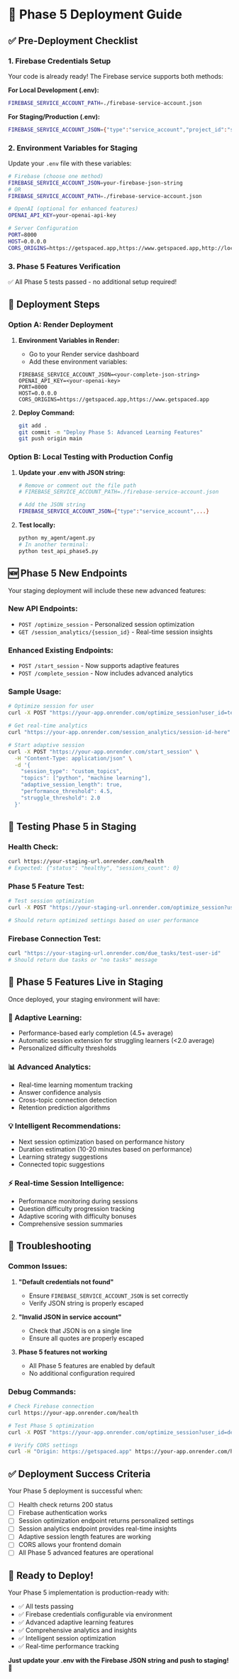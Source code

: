 # 🚀 Phase 5 Deployment Guide

## ✅ Pre-Deployment Checklist

### 1. **Firebase Credentials Setup**
Your code is already ready! The Firebase service supports both methods:

**For Local Development (.env):**
```bash
FIREBASE_SERVICE_ACCOUNT_PATH=./firebase-service-account.json
```

**For Staging/Production (.env):**
```bash
FIREBASE_SERVICE_ACCOUNT_JSON={"type":"service_account","project_id":"spaced-b571d","private_key_id":"...","private_key":"-----BEGIN PRIVATE KEY-----\n...\n-----END PRIVATE KEY-----\n","client_email":"...","client_id":"...","auth_uri":"https://accounts.google.com/o/oauth2/auth","token_uri":"https://token.googleapis.com/token","auth_provider_x509_cert_url":"https://www.googleapis.com/oauth2/v1/certs","client_x509_cert_url":"..."}
```

### 2. **Environment Variables for Staging**
Update your `.env` file with these variables:

```bash
# Firebase (choose one method)
FIREBASE_SERVICE_ACCOUNT_JSON=your-firebase-json-string
# OR
FIREBASE_SERVICE_ACCOUNT_PATH=./firebase-service-account.json

# OpenAI (optional for enhanced features)
OPENAI_API_KEY=your-openai-api-key

# Server Configuration
PORT=8000
HOST=0.0.0.0
CORS_ORIGINS=https://getspaced.app,https://www.getspaced.app,http://localhost:3000,http://localhost:8080
```

### 3. **Phase 5 Features Verification**
✅ All Phase 5 tests passed - no additional setup required!

## 🔧 Deployment Steps

### **Option A: Render Deployment**

1. **Environment Variables in Render:**
   - Go to your Render service dashboard
   - Add these environment variables:
   ```
   FIREBASE_SERVICE_ACCOUNT_JSON=<your-complete-json-string>
   OPENAI_API_KEY=<your-openai-key>
   PORT=8000
   HOST=0.0.0.0
   CORS_ORIGINS=https://getspaced.app,https://www.getspaced.app
   ```

2. **Deploy Command:**
   ```bash
   git add .
   git commit -m "Deploy Phase 5: Advanced Learning Features"
   git push origin main
   ```

### **Option B: Local Testing with Production Config**

1. **Update your .env with JSON string:**
   ```bash
   # Remove or comment out the file path
   # FIREBASE_SERVICE_ACCOUNT_PATH=./firebase-service-account.json
   
   # Add the JSON string
   FIREBASE_SERVICE_ACCOUNT_JSON={"type":"service_account",...}
   ```

2. **Test locally:**
   ```bash
   python my_agent/agent.py
   # In another terminal:
   python test_api_phase5.py
   ```

## 🆕 Phase 5 New Endpoints

Your staging deployment will include these new advanced features:

### **New API Endpoints:**
- `POST /optimize_session` - Personalized session optimization
- `GET /session_analytics/{session_id}` - Real-time session insights

### **Enhanced Existing Endpoints:**
- `POST /start_session` - Now supports adaptive features
- `POST /complete_session` - Now includes advanced analytics

### **Sample Usage:**

```bash
# Optimize session for user
curl -X POST "https://your-app.onrender.com/optimize_session?user_id=test-user&session_type=custom_topics"

# Get real-time analytics
curl "https://your-app.onrender.com/session_analytics/session-id-here"

# Start adaptive session
curl -X POST "https://your-app.onrender.com/start_session" \
  -H "Content-Type: application/json" \
  -d '{
    "session_type": "custom_topics",
    "topics": ["python", "machine learning"],
    "adaptive_session_length": true,
    "performance_threshold": 4.5,
    "struggle_threshold": 2.0
  }'
```

## 🧪 Testing Phase 5 in Staging

### **Health Check:**
```bash
curl https://your-staging-url.onrender.com/health
# Expected: {"status": "healthy", "sessions_count": 0}
```

### **Phase 5 Feature Test:**
```bash
# Test session optimization
curl -X POST "https://your-staging-url.onrender.com/optimize_session?user_id=test&session_type=custom_topics"

# Should return optimized settings based on user performance
```

### **Firebase Connection Test:**
```bash
curl "https://your-staging-url.onrender.com/due_tasks/test-user-id"
# Should return due tasks or "no tasks" message
```

## 🎯 Phase 5 Features Live in Staging

Once deployed, your staging environment will have:

### **🧠 Adaptive Learning:**
- Performance-based early completion (4.5+ average)
- Automatic session extension for struggling learners (<2.0 average)
- Personalized difficulty thresholds

### **📊 Advanced Analytics:**
- Real-time learning momentum tracking
- Answer confidence analysis
- Cross-topic connection detection
- Retention prediction algorithms

### **💡 Intelligent Recommendations:**
- Next session optimization based on performance history
- Duration estimation (10-20 minutes based on performance)
- Learning strategy suggestions
- Connected topic suggestions

### **⚡ Real-time Session Intelligence:**
- Performance monitoring during sessions
- Question difficulty progression tracking
- Adaptive scoring with difficulty bonuses
- Comprehensive session summaries

## 🚨 Troubleshooting

### **Common Issues:**

1. **"Default credentials not found"**
   - Ensure `FIREBASE_SERVICE_ACCOUNT_JSON` is set correctly
   - Verify JSON string is properly escaped

2. **"Invalid JSON in service account"**
   - Check that JSON is on a single line
   - Ensure all quotes are properly escaped

3. **Phase 5 features not working**
   - All Phase 5 features are enabled by default
   - No additional configuration required

### **Debug Commands:**
```bash
# Check Firebase connection
curl https://your-app.onrender.com/health

# Test Phase 5 optimization
curl -X POST "https://your-app.onrender.com/optimize_session?user_id=debug&session_type=custom_topics"

# Verify CORS settings
curl -H "Origin: https://getspaced.app" https://your-app.onrender.com/health
```

## ✅ Deployment Success Criteria

Your Phase 5 deployment is successful when:

- [ ] Health check returns 200 status
- [ ] Firebase authentication works
- [ ] Session optimization endpoint returns personalized settings
- [ ] Session analytics endpoint provides real-time insights
- [ ] Adaptive session length features are working
- [ ] CORS allows your frontend domain
- [ ] All Phase 5 advanced features are operational

## 🎉 Ready to Deploy!

Your Phase 5 implementation is production-ready with:
- ✅ All tests passing
- ✅ Firebase credentials configurable via environment
- ✅ Advanced adaptive learning features
- ✅ Comprehensive analytics and insights
- ✅ Intelligent session optimization
- ✅ Real-time performance tracking

**Just update your .env with the Firebase JSON string and push to staging!** 🚀 